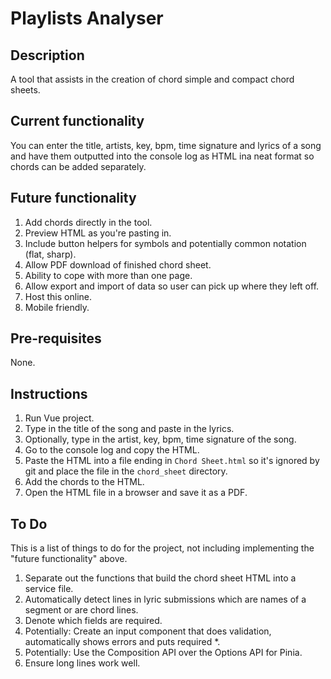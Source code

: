 # Playlists Analyser
## Description
A tool that assists in the creation of chord simple and compact chord sheets.

## Current functionality
You can enter the title, artists, key, bpm, time signature and lyrics of a song and have them outputted into the console log as HTML ina  neat format so chords can be added separately.

## Future functionality
1. Add chords directly in the tool.
1. Preview HTML as you're pasting in.
1. Include button helpers for symbols and potentially common notation (flat, sharp).
1. Allow PDF download of finished chord sheet.
1. Ability to cope with more than one page.
1. Allow export and import of data so user can pick up where they left off.
1. Host this online.
1. Mobile friendly.

## Pre-requisites
None.

## Instructions
1. Run Vue project.
1. Type in the title of the song and paste in the lyrics.
1. Optionally, type in the artist, key, bpm, time signature of the song.
1. Go to the console log and copy the HTML.
1. Paste the HTML into a file ending in `Chord Sheet.html` so it's ignored by git and place the file in the `chord_sheet` directory.
1. Add the chords to the HTML.
1. Open the HTML file in a browser and save it as a PDF.

## To Do
This is a list of things to do for the project, not including implementing the "future functionality" above.
1. Separate out the functions that build the chord sheet HTML into a service file.
1. Automatically detect lines in lyric submissions which are names of a segment or are chord lines.
1. Denote which fields are required.
1. Potentially: Create an input component that does validation, automatically shows errors and puts required *.
1. Potentially: Use the Composition API over the Options API for Pinia.
1. Ensure long lines work well.
